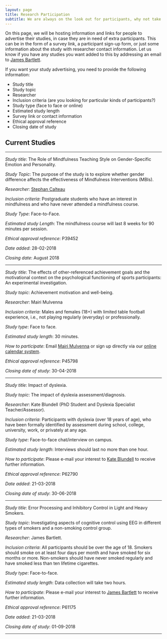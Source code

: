 ```yaml
---
layout: page
title: Research Participation
subtitle: We are always on the look out for participants, why not take part in one of your fellow post-grad's studies?
---
```


On this page, we will be hosting information and links for people to advertise their studies, in case they are in need of extra participants. This can be in the form of a survey link, a participant sign-up form, or just some information about the study with researcher contact information. Let us know if you have any studies you want added to this by addressing an email to [James Bartlett](mailto:cov.pgrnewsletter@gmail.com).

If you want your study advertising, you need to provide the following information:
- Study title
- Study topic
- Researcher
- Inclusion criteria (are you looking for particular kinds of participants?)
- Study type (face to face or online)
- Estimated study length
- Survey link or contact information
- Ethical approval reference
- Closing date of study

## Current Studies

___


*Study title*: The Role of Mindfulness Teaching Style on Gender-Specific Emotion and Personality.

*Study Topic*: The purpose of the study is to explore whether gender difference affects the effectiveness of Mindfulness Interventions (MBIs).

*Researcher*: [Stephan Calteau](mailto:calteauj@uni.coventry.ac.uk)

*Inclusion criteria*: Postgraduate students who have an interest in mindfulness and who have never attended a mindfulness course.

*Study Type*: Face-to-Face.

*Estimated study Length*: The mindfulness course will last 8 weeks for 90 minutes per session.

*Ethical approval reference*: P39452

*Date added*: 28-02-2018

*Closing date*: August 2018

___

*Study title*: The effects of other-referenced achievement goals and the motivational context on the psychological functioning of sports participants: An experimental investigation.

*Study topic*: Achievement motivation and well-being.

*Researcher*: Mairi Mulvenna

*Inclusion criteria*: Males and females (18+) with limited table football experience, i.e., not playing regularly (everyday) or professionally.

*Study type*: Face to face.

*Estimated study length*: 30 minutes.

*How to participate*: Email [Mairi Mulvenna](mailto:mulvennm@uni.coventry.ac.uk) or sign up directly via our [online calendar system](http://www.supersaas.com/schedule/cupsy/tablefootballstudy).

*Ethical approval reference*: P45798

*Closing date of study*: 30-04-2018

___


*Study title*: Impact of dyslexia.

*Study topic*: The impact of dyslexia assessment/diagnosis.

*Researcher*: Kate Blundell (PhD Student and Dyslexia Specialist Teacher/Assessor).

*Inclusion criteria*: Participants with dyslexia (over 18 years of age), who have been formally identified by assessment during school, college, university, work, or privately at any age.

*Study type*: Face-to-face chat/interview on campus.

*Estimated study length*: Interviews should last no more than one hour.

*How to participate*:  Please e-mail your interest to [Kate Blundell](mailto:blundelk@uni.coventry.ac.uk) to receive further information.

*Ethical approval reference*: P62790

*Date added*: 21-03-2018

*Closing date of study*: 30-06-2018

___

*Study title*: Error Processing and Inhibitory Control in Light and Heavy Smokers.

*Study topic*: Investigating aspects of cognitive control using EEG in different types of smokers and a non-smoking control group.

*Researcher*: James Bartlett.

*Inclusion criteria*: All participants should be over the age of 18. Smokers should smoke on at least four days per month and have smoked for six months or more. Non-smokers should have never smoked regularly and have smoked less than ten lifetime cigarettes.

*Study type*: Face-to-face.

*Estimated study length*: Data collection will take two hours.

*How to participate*:  Please e-mail your interest to [James Bartlett](mailto:bartle16@uni.coventry.ac.uk) to receive further information.

*Ethical approval reference*: P61175

*Date added*: 21-03-2018

*Closing date of study*: 01-09-2018

___
